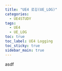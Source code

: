 ```yaml
---
title: "UE4 로깅(UE_LOG)"
categories:
  - UE4STUDY
tags:
  - UE4
  - UE_LOG
toc: true
toc_label: UE4 Logging
toc_sticky: true
sidebar_main: true
---
```


asdf